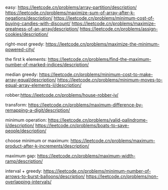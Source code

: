 easy:
https://leetcode.cn/problems/array-partition/description/
https://leetcode.cn/problems/maximize-sum-of-array-after-k-negations/description/
https://leetcode.cn/problems/minimum-cost-of-buying-candies-with-discount/
https://leetcode.cn/problems/maximize-greatness-of-an-array/description/
https://leetcode.cn/problems/assign-cookies/description/




right-most greedy: https://leetcode.cn/problems/maximize-the-minimum-powered-city/

the first k elements: https://leetcode.cn/problems/find-the-maximum-number-of-marked-indices/description/

median greedy:
https://leetcode.cn/problems/minimum-cost-to-make-array-equal/description/
https://leetcode.cn/problems/minimum-moves-to-equal-array-elements-ii/description/

robber:https://leetcode.cn/problems/house-robber-iv/

transform:
https://leetcode.cn/problems/maximum-difference-by-remapping-a-digit/description/

minimum operation:
https://leetcode.cn/problems/valid-palindrome-ii/description/
https://leetcode.cn/problems/boats-to-save-people/description/

choose minimum or maximum:
https://leetcode.cn/problems/maximum-product-after-k-increments/description/

maximum gap:
https://leetcode.cn/problems/maximum-width-ramp/description/

interval + greedy:
https://leetcode.cn/problems/minimum-number-of-arrows-to-burst-balloons/description/
https://leetcode.cn/problems/non-overlapping-intervals/
